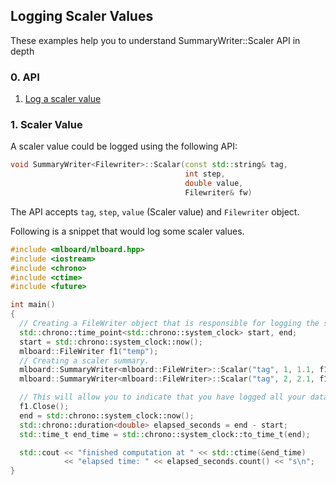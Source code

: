 ## Logging Scaler Values 

These examples help you to understand SummaryWriter::Scaler API in depth

### 0. API 

  1. [Log a scaler value](#1-scaler-value)

### 1. Scaler Value

A scaler value could be logged using the following API:

```cpp
void SummaryWriter<Filewriter>::Scalar(const std::string& tag,
                                       int step,
                                       double value,
                                       Filewriter& fw)
```

The API accepts `tag`, `step`, `value` (Scaler value) and `Filewriter` object.

Following is a snippet that would log some scaler values.

```cpp
#include <mlboard/mlboard.hpp>
#include <iostream>
#include <chrono> 
#include <ctime> 
#include <future>

int main()
{
  // Creating a FileWriter object that is responsible for logging the summary.
  std::chrono::time_point<std::chrono::system_clock> start, end; 
  start = std::chrono::system_clock::now(); 
  mlboard::FileWriter f1("temp");
  // Creating a scaler summary.
  mlboard::SummaryWriter<mlboard::FileWriter>::Scalar("tag", 1, 1.1, f1);
  mlboard::SummaryWriter<mlboard::FileWriter>::Scalar("tag", 2, 2.1, f1);

  // This will allow you to indicate that you have logged all your data.
  f1.Close();
  end = std::chrono::system_clock::now(); 
  std::chrono::duration<double> elapsed_seconds = end - start; 
  std::time_t end_time = std::chrono::system_clock::to_time_t(end); 

  std::cout << "finished computation at " << std::ctime(&end_time) 
            << "elapsed time: " << elapsed_seconds.count() << "s\n"; 
}
```
